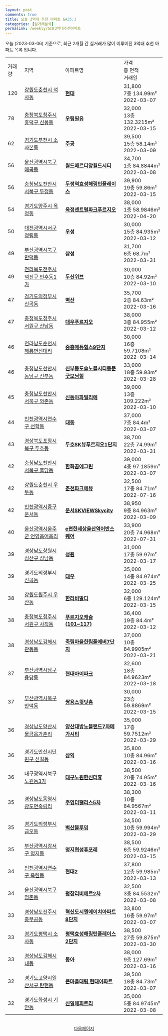 ```yaml
---
layout: post
comments: true
title: 오늘 3억대 추천 아파트 &#35;1
categories: [실거래분석]
permalink: /weekly/오늘3억대추천아파트
---
```


오늘 (2023-03-06) 기준으로, 최근 2개월 간 실거래가 많이 이루어진 3억대 추천 아파트 목록 입니다.

<table class="sortable">
  <tr>
    <td>거래량</td>
    <td>지역</td>
    <td>아파트명</td>
    <td>가격<br>층 면적<br>거래일</td>
  </tr>

  <tr class="item">
    <td>120</td>
    <td><a href="/apt/강원도춘천시석사동">강원도춘천시 석사동</a></td>
    <td style="font-weight: bold;"><a href="/apt/강원도춘천시석사동현대">현대</a></td>
    <td>31,800<br>7층  134.99m²<br>2022-03-07</td>
  </tr>

  <tr class="item">
    <td>78</td>
    <td><a href="/apt/충청북도청주시흥덕구신봉동">충청북도청주시흥덕구 신봉동</a></td>
    <td style="font-weight: bold;"><a href="/apt/충청북도청주시흥덕구신봉동우림필유">우림필유</a></td>
    <td>32,000<br>13층  132.3215m²<br>2022-03-15</td>
  </tr>

  <tr class="item">
    <td>62</td>
    <td><a href="/apt/경기도부천시소사본동">경기도부천시 소사본동</a></td>
    <td style="font-weight: bold;"><a href="/apt/경기도부천시소사본동주공">주공</a></td>
    <td>39,500<br>15층  58.14m²<br>2022-03-09</td>
  </tr>

  <tr class="item">
    <td>56</td>
    <td><a href="/apt/울산광역시북구매곡동">울산광역시북구 매곡동</a></td>
    <td style="font-weight: bold;"><a href="/apt/울산광역시북구매곡동월드메르디앙월드시티">월드메르디앙월드시티</a></td>
    <td>34,700<br>1층  84.8844m²<br>2022-03-08</td>
  </tr>

  <tr class="item">
    <td>56</td>
    <td><a href="/apt/충청남도천안시서북구두정동">충청남도천안시서북구 두정동</a></td>
    <td style="font-weight: bold;"><a href="/apt/충청남도천안시서북구두정동두정역효성해링턴플레이스">두정역효성해링턴플레이스</a></td>
    <td>39,900<br>19층  59.86m²<br>2022-03-15</td>
  </tr>

  <tr class="item">
    <td>54</td>
    <td><a href="/apt/경기도양주시옥정동">경기도양주시 옥정동</a></td>
    <td style="font-weight: bold;"><a href="/apt/경기도양주시옥정동옥정센트럴파크푸르지오">옥정센트럴파크푸르지오</a></td>
    <td>38,000<br>1층  58.9846m²<br>2022-04-20</td>
  </tr>

  <tr class="item">
    <td>50</td>
    <td><a href="/apt/대전광역시서구정림동">대전광역시서구 정림동</a></td>
    <td style="font-weight: bold;"><a href="/apt/대전광역시서구정림동우성">우성</a></td>
    <td>30,000<br>15층  84.935m²<br>2022-03-12</td>
  </tr>

  <tr class="item">
    <td>49</td>
    <td><a href="/apt/부산광역시북구만덕동">부산광역시북구 만덕동</a></td>
    <td style="font-weight: bold;"><a href="/apt/부산광역시북구만덕동삼성">삼성</a></td>
    <td>31,700<br>6층  68.7m²<br>2022-03-31</td>
  </tr>

  <tr class="item">
    <td>49</td>
    <td><a href="/apt/전라북도전주시덕진구인후동1가">전라북도전주시덕진구 인후동1가</a></td>
    <td style="font-weight: bold;"><a href="/apt/전라북도전주시덕진구인후동1가두산위브">두산위브</a></td>
    <td>30,000<br>10층  84.92m²<br>2022-03-10</td>
  </tr>

  <tr class="item">
    <td>47</td>
    <td><a href="/apt/경기도의정부시신곡동">경기도의정부시 신곡동</a></td>
    <td style="font-weight: bold;"><a href="/apt/경기도의정부시신곡동벽산">벽산</a></td>
    <td>35,700<br>2층  84.63m²<br>2022-03-16</td>
  </tr>

  <tr class="item">
    <td>47</td>
    <td><a href="/apt/충청북도청주시서원구산남동">충청북도청주시서원구 산남동</a></td>
    <td style="font-weight: bold;"><a href="/apt/충청북도청주시서원구산남동대우푸르지오">대우푸르지오</a></td>
    <td>38,000<br>3층  84.955m²<br>2022-03-12</td>
  </tr>

  <tr class="item">
    <td>46</td>
    <td><a href="/apt/전라남도순천시해룡면신대리">전라남도순천시 해룡면신대리</a></td>
    <td style="font-weight: bold;"><a href="/apt/전라남도순천시해룡면신대리중흥에듀힐스9단지">중흥에듀힐스9단지</a></td>
    <td>30,000<br>16층  59.7108m²<br>2022-03-14</td>
  </tr>

  <tr class="item">
    <td>46</td>
    <td><a href="/apt/충청남도천안시동남구신부동">충청남도천안시동남구 신부동</a></td>
    <td style="font-weight: bold;"><a href="/apt/충청남도천안시동남구신부동신부동도솔노블시티동문굿모닝힐">신부동도솔노블시티동문굿모닝힐</a></td>
    <td>33,000<br>18층  59.93m²<br>2022-03-28</td>
  </tr>

  <tr class="item">
    <td>45</td>
    <td><a href="/apt/충청남도천안시서북구와촌동">충청남도천안시서북구 와촌동</a></td>
    <td style="font-weight: bold;"><a href="/apt/충청남도천안시서북구와촌동신동아파밀리에">신동아파밀리에</a></td>
    <td>39,000<br>13층  109.222m²<br>2022-03-10</td>
  </tr>

  <tr class="item">
    <td>44</td>
    <td><a href="/apt/인천광역시연수구선학동">인천광역시연수구 선학동</a></td>
    <td style="font-weight: bold;"><a href="/apt/인천광역시연수구선학동대동">대동</a></td>
    <td>37,000<br>7층  84.4m²<br>2022-03-07</td>
  </tr>

  <tr class="item">
    <td>43</td>
    <td><a href="/apt/경상북도포항시북구두호동">경상북도포항시북구 두호동</a></td>
    <td style="font-weight: bold;"><a href="/apt/경상북도포항시북구두호동두호SK뷰푸르지오1단지">두호SK뷰푸르지오1단지</a></td>
    <td>38,700<br>22층  74.99m²<br>2022-03-31</td>
  </tr>

  <tr class="item">
    <td>42</td>
    <td><a href="/apt/충청남도천안시서북구불당동">충청남도천안시서북구 불당동</a></td>
    <td style="font-weight: bold;"><a href="/apt/충청남도천안시서북구불당동한화꿈에그린">한화꿈에그린</a></td>
    <td>39,000<br>4층  97.1859m²<br>2022-03-07</td>
  </tr>

  <tr class="item">
    <td>42</td>
    <td><a href="/apt/강원도춘천시우두동">강원도춘천시 우두동</a></td>
    <td style="font-weight: bold;"><a href="/apt/강원도춘천시우두동춘천파크에뷰">춘천파크에뷰</a></td>
    <td>32,500<br>17층  84.71m²<br>2022-07-16</td>
  </tr>

  <tr class="item">
    <td>42</td>
    <td><a href="/apt/인천광역시중구운서동">인천광역시중구 운서동</a></td>
    <td style="font-weight: bold;"><a href="/apt/인천광역시중구운서동운서SKVIEWSkycity">운서SKVIEWSkycity</a></td>
    <td>38,950<br>9층  84.963m²<br>2022-03-09</td>
  </tr>

  <tr class="item">
    <td>40</td>
    <td><a href="/apt/울산광역시울주군언양읍어음리">울산광역시울주군 언양읍어음리</a></td>
    <td style="font-weight: bold;"><a href="/apt/울산광역시울주군언양읍어음리e편한세상울산역어반스퀘어">e편한세상울산역어반스퀘어</a></td>
    <td>33,900<br>20층  74.968m²<br>2022-07-31</td>
  </tr>

  <tr class="item">
    <td>39</td>
    <td><a href="/apt/경상남도창원시성산구상남동">경상남도창원시성산구 상남동</a></td>
    <td style="font-weight: bold;"><a href="/apt/경상남도창원시성산구상남동성원">성원</a></td>
    <td>31,000<br>17층  59.97m²<br>2022-03-17</td>
  </tr>

  <tr class="item">
    <td>39</td>
    <td><a href="/apt/경기도의정부시신곡동">경기도의정부시 신곡동</a></td>
    <td style="font-weight: bold;"><a href="/apt/경기도의정부시신곡동대우">대우</a></td>
    <td>35,000<br>14층  84.974m²<br>2022-03-25</td>
  </tr>

  <tr class="item">
    <td>38</td>
    <td><a href="/apt/강원도원주시우산동">강원도원주시 우산동</a></td>
    <td style="font-weight: bold;"><a href="/apt/강원도원주시우산동한라비발디">한라비발디</a></td>
    <td>32,000<br>6층  129.124m²<br>2022-03-15</td>
  </tr>

  <tr class="item">
    <td>38</td>
    <td><a href="/apt/충청북도청주시서원구사직동">충청북도청주시서원구 사직동</a></td>
    <td style="font-weight: bold;"><a href="/apt/충청북도청주시서원구사직동푸르지오캐슬(101~117)">푸르지오캐슬(101~117)</a></td>
    <td>36,400<br>19층  84.4m²<br>2022-03-12</td>
  </tr>

  <tr class="item">
    <td>38</td>
    <td><a href="/apt/경상남도김해시관동동">경상남도김해시 관동동</a></td>
    <td style="font-weight: bold;"><a href="/apt/경상남도김해시관동동죽림마을한림풀에버7단지">죽림마을한림풀에버7단지</a></td>
    <td>37,000<br>10층  84.9905m²<br>2022-03-21</td>
  </tr>

  <tr class="item">
    <td>37</td>
    <td><a href="/apt/부산광역시남구용당동">부산광역시남구 용당동</a></td>
    <td style="font-weight: bold;"><a href="/apt/부산광역시남구용당동현대아이파크">현대아이파크</a></td>
    <td>32,600<br>18층  84.9623m²<br>2022-03-18</td>
  </tr>

  <tr class="item">
    <td>37</td>
    <td><a href="/apt/부산광역시북구만덕동">부산광역시북구 만덕동</a></td>
    <td style="font-weight: bold;"><a href="/apt/부산광역시북구만덕동쌍용스윗닷홈">쌍용스윗닷홈</a></td>
    <td>30,000<br>23층  59.8869m²<br>2022-03-15</td>
  </tr>

  <tr class="item">
    <td>36</td>
    <td><a href="/apt/경상남도양산시물금읍가촌리">경상남도양산시 물금읍가촌리</a></td>
    <td style="font-weight: bold;"><a href="/apt/경상남도양산시물금읍가촌리양산대방노블랜드7차메가시티">양산대방노블랜드7차메가시티</a></td>
    <td>35,000<br>17층  59.7512m²<br>2022-03-29</td>
  </tr>

  <tr class="item">
    <td>36</td>
    <td><a href="/apt/경기도안산시단원구신길동">경기도안산시단원구 신길동</a></td>
    <td style="font-weight: bold;"><a href="/apt/경기도안산시단원구신길동삼익">삼익</a></td>
    <td>35,800<br>10층  84.96m²<br>2022-03-16</td>
  </tr>

  <tr class="item">
    <td>36</td>
    <td><a href="/apt/대구광역시북구노원동3가">대구광역시북구 노원동3가</a></td>
    <td style="font-weight: bold;"><a href="/apt/대구광역시북구노원동3가대구노원한신더휴">대구노원한신더휴</a></td>
    <td>38,500<br>20층  74.95m²<br>2022-03-16</td>
  </tr>

  <tr class="item">
    <td>35</td>
    <td><a href="/apt/경상남도통영시광도면죽림리">경상남도통영시 광도면죽림리</a></td>
    <td style="font-weight: bold;"><a href="/apt/경상남도통영시광도면죽림리주영더팰리스5차">주영더팰리스5차</a></td>
    <td>38,300<br>10층  84.9567m²<br>2022-03-11</td>
  </tr>

  <tr class="item">
    <td>35</td>
    <td><a href="/apt/경기도의정부시금오동">경기도의정부시 금오동</a></td>
    <td style="font-weight: bold;"><a href="/apt/경기도의정부시금오동벽산블루밍">벽산블루밍</a></td>
    <td>34,500<br>10층  59.994m²<br>2022-03-29</td>
  </tr>

  <tr class="item">
    <td>35</td>
    <td><a href="/apt/부산광역시강서구명지동">부산광역시강서구 명지동</a></td>
    <td style="font-weight: bold;"><a href="/apt/부산광역시강서구명지동명지협성휴포레">명지협성휴포레</a></td>
    <td>38,500<br>6층  59.9246m²<br>2022-03-15</td>
  </tr>

  <tr class="item">
    <td>34</td>
    <td><a href="/apt/인천광역시연수구옥련동">인천광역시연수구 옥련동</a></td>
    <td style="font-weight: bold;"><a href="/apt/인천광역시연수구옥련동현대2">현대2</a></td>
    <td>37,800<br>12층  59.985m²<br>2022-03-13</td>
  </tr>

  <tr class="item">
    <td>34</td>
    <td><a href="/apt/울산광역시북구명촌동">울산광역시북구 명촌동</a></td>
    <td style="font-weight: bold;"><a href="/apt/울산광역시북구명촌동평창리비에르2차">평창리비에르2차</a></td>
    <td>32,500<br>3층  84.5532m²<br>2022-03-08</td>
  </tr>

  <tr class="item">
    <td>33</td>
    <td><a href="/apt/경상남도진주시충무공동">경상남도진주시 충무공동</a></td>
    <td style="font-weight: bold;"><a href="/apt/경상남도진주시충무공동혁신도시엘에이치아파트8단지">혁신도시엘에이치아파트8단지</a></td>
    <td>33,800<br>16층  59.97m²<br>2022-03-07</td>
  </tr>

  <tr class="item">
    <td>33</td>
    <td><a href="/apt/경기도평택시소사동">경기도평택시 소사동</a></td>
    <td style="font-weight: bold;"><a href="/apt/경기도평택시소사동평택효성해링턴플레이스2단지">평택효성해링턴플레이스2단지</a></td>
    <td>38,500<br>27층  59.875m²<br>2022-03-30</td>
  </tr>

  <tr class="item">
    <td>33</td>
    <td><a href="/apt/경상남도김해시내동">경상남도김해시 내동</a></td>
    <td style="font-weight: bold;"><a href="/apt/경상남도김해시내동동아">동아</a></td>
    <td>38,000<br>9층  127.69m²<br>2022-03-16</td>
  </tr>

  <tr class="item">
    <td>32</td>
    <td><a href="/apt/경기도고양시일산서구탄현동">경기도고양시일산서구 탄현동</a></td>
    <td style="font-weight: bold;"><a href="/apt/경기도고양시일산서구탄현동큰마을대림,현대아파트">큰마을대림,현대아파트</a></td>
    <td>39,500<br>18층  84.73m²<br>2022-03-07</td>
  </tr>

  <tr class="item">
    <td>32</td>
    <td><a href="/apt/경기도화성시기안동">경기도화성시 기안동</a></td>
    <td style="font-weight: bold;"><a href="/apt/경기도화성시기안동신일해피트리">신일해피트리</a></td>
    <td>35,000<br>5층  84.9745m²<br>2022-03-08</td>
  </tr>

  <tr>
      <script async src="https://pagead2.googlesyndication.com/pagead/js/adsbygoogle.js?client=ca-pub-3485438051770037"
          crossorigin="anonymous"></script>
      <ins class="adsbygoogle"
          style="display:block"
          data-ad-format="fluid"
          data-ad-layout-key="-fb+5w+4e-db+86"
          data-ad-client="ca-pub-3485438051770037"
          data-ad-slot="1827090281"></ins>
      <script>
          (adsbygoogle = window.adsbygoogle || []).push({});
      </script>
  </tr>
    
</table>

<br>
<center><a href="/weekly/오늘3억대추천아파트2">다음페이지</a></center>
<br><br>
